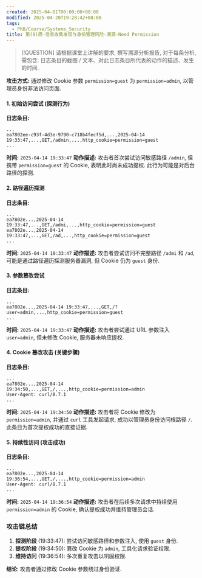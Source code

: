 ```yaml
---
created: 2025-04-01T00:00:00+08:00
modified: 2025-04-20T19:28:42+08:00
tags:
  - PhD/Course/Systems_Security
title: 第(9)周-信息收集发现与身份管理风险-溯源-Need Permission
---
```


> [!QUESTION]
> 请根据课堂上讲解的要求, 撰写溯源分析报告, 对于每条分析, 需包含: 日志条目的截图 / 文本、对此日志条目所代表的动作的描述、发生的时间.

**攻击方式:** 通过修改 Cookie 参数 `permission=guest` 为 `permission=admin`, 以管理员身份非法访问页面.

#### 1. 初始访问尝试 (探测行为)

**日志条目:**

```csv
...
ea7802ee-c93f-4d3e-9790-c718b4fecf5d,...,2025-04-14 19:33:47,...,GET,/admin,...,http_cookie=permission=guest
...
```  

**时间:** `2025-04-14 19:33:47`
**动作描述:** 攻击者首次尝试访问敏感路径 `/admin`, 但携带 `permission=guest` 的 Cookie, 表明此时尚未成功提权. 此行为可能是对后台路径的探测.

#### 2. 路径遍历探测

**日志条目:**

```csv
...
ea7802e...,2025-04-14 19:33:47,...,GET,/admi,...,http_cookie=permission=guest
ea7802e...,2025-04-14 19:33:47,...,GET,/ad,...,http_cookie=permission=guest
...
```  

**时间:** `2025-04-14 19:33:47`
**动作描述:** 攻击者尝试访问不完整路径 `/admi` 和 `/ad`, 可能是通过路径遍历探测服务器漏洞, 但 Cookie 仍为 `guest` 身份.

#### 3. 参数篡改尝试

**日志条目:**

```csv
...
ea7802e...,2025-04-14 19:33:47,...,GET,/?user=admin,...,http_cookie=permission=guest
...
```  

**时间:** `2025-04-14 19:33:47`
**动作描述:** 攻击者尝试通过 URL 参数注入 `user=admin`, 但未修改 Cookie, 服务器未响应提权.

#### 4. Cookie 篡改攻击 (关键步骤)

**日志条目:**

```csv
...
ea7802e...,2025-04-14 19:34:50,...,GET,/,...,http_cookie=permission=admin
User-Agent: curl/8.7.1
...
```  

**时间:** `2025-04-14 19:34:50`
**动作描述:** 攻击者将 Cookie 修改为 `permission=admin`, 并通过 `curl` 工具发起请求, 成功以管理员身份访问根路径 `/`. 此条目为首次提权成功的直接证据.

#### 5. 持续性访问 (攻击成功)

**日志条目:**

```csv
...
ea7802e...,2025-04-14 19:36:54,...,GET,/,...,http_cookie=permission=admin
User-Agent: curl/8.7.1
...
```  

**时间:** `2025-04-14 19:36:54`
**动作描述:** 攻击者在后续多次请求中持续使用 `permission=admin` 的 Cookie, 确认提权成功并维持管理员会话.

### 攻击链总结

1. **探测阶段** (19:33:47): 尝试访问敏感路径和参数注入, 使用 `guest` 身份.
2. **提权阶段** (19:34:50): 篡改 Cookie 为 `admin`, 工具化请求验证权限.
3. **维持访问** (19:36:54): 多次重复攻击以巩固权限.

**结论**: 攻击者通过修改 Cookie 参数绕过身份验证.
